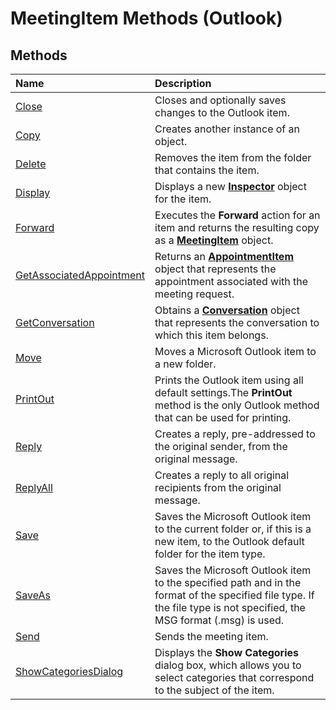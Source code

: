 
# MeetingItem Methods (Outlook)

## Methods



|**Name**|**Description**|
|:-----|:-----|
|[Close](f88f72a4-9fec-8576-191f-4f800f0e0929.md)|Closes and optionally saves changes to the Outlook item.|
|[Copy](a79ddac2-c1ef-76e2-9baa-446e4a4d6e98.md)|Creates another instance of an object.|
|[Delete](62821244-206b-039d-d321-e1b373a44d0b.md)|Removes the item from the folder that contains the item.|
|[Display](8b6f7748-7a96-0ab2-c11f-3c7e9b729b05.md)|Displays a new  **[Inspector](d7384756-669c-0549-1032-c3b864187994.md)** object for the item.|
|[Forward](ca456d91-43db-3f94-133b-913fd50ef4bc.md)|Executes the  **Forward** action for an item and returns the resulting copy as a **[MeetingItem](b75730f5-b395-3d66-5acd-b64fd8fcd78f.md)** object.|
|[GetAssociatedAppointment](8344d40d-5c1d-ead3-87cb-fd795b831712.md)|Returns an  **[AppointmentItem](204a409d-654e-27aa-643a-8344c631b82d.md)** object that represents the appointment associated with the meeting request.|
|[GetConversation](0ff1d250-a791-4438-4b3a-112b76a18ea8.md)|Obtains a  **[Conversation](2705d38a-ebc0-e5a7-208b-ffe1f5446b1b.md)** object that represents the conversation to which this item belongs.|
|[Move](ab888dbc-f31f-ac68-f914-c97d6af2e6d9.md)|Moves a Microsoft Outlook item to a new folder.|
|[PrintOut](fe53eccd-cd6b-ecf5-2fa4-c56de616686d.md)|Prints the Outlook item using all default settings.The  **PrintOut** method is the only Outlook method that can be used for printing.|
|[Reply](df43c9d0-8a70-a54a-90a2-9675414ccddb.md)|Creates a reply, pre-addressed to the original sender, from the original message.|
|[ReplyAll](b3a85859-dd31-d1ca-8ce5-d8a2b06576bb.md)|Creates a reply to all original recipients from the original message.|
|[Save](51af858c-18d7-ea94-5b0b-27ad45037fc4.md)|Saves the Microsoft Outlook item to the current folder or, if this is a new item, to the Outlook default folder for the item type.|
|[SaveAs](cda4cccc-1930-3aa8-d0e1-651de6b0a0b7.md)|Saves the Microsoft Outlook item to the specified path and in the format of the specified file type. If the file type is not specified, the MSG format (.msg) is used.|
|[Send](d9a6ea8c-2146-06ec-aa8b-6e39fd60a916.md)|Sends the meeting item.|
|[ShowCategoriesDialog](e4530fc8-2e6b-ad84-936c-9d20c4c0bff2.md)|Displays the  **Show Categories** dialog box, which allows you to select categories that correspond to the subject of the item.|
